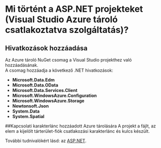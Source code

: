 <properties
    pageTitle="Mi történt a ASP.NET projekteket? | Microsoft Azure |} Visual Studio kapcsolt szolgáltatások"
    description="Mi történik, miután csatlakozott Azure tároló Visual Studio segítségével ASP.NET projekthez hozzáadni a szolgáltatások ismertetése"
    services="storage"
    documentationCenter=""
    authors="TomArcher"
    manager="douge"
    editor=""/>

<tags
    ms.service="storage"
    ms.workload="web"
    ms.tgt_pltfrm="vs-what-happened"
    ms.devlang="na"
    ms.topic="article"
    ms.date="08/15/2016"
    ms.author="tarcher"/>

# <a name="what-happened-to-my-aspnet-project-visual-studio-azure-storage-connected-service"></a>Mi történt a ASP.NET projekteket (Visual Studio Azure tároló csatlakoztatva szolgáltatás)?

## <a name="references-added"></a>Hivatkozások hozzáadása

Az Azure tároló NuGet csomag a Visual Studio projekthez való hozzáadásának.  
A csomag hozzáadja a következő .NET hivatkozások:

- **Microsoft.Data.Edm**
- **Microsoft.Data.OData**
- **Microsoft.Data.Services.Client**
- **Microsoft.WindowsAzure.Configuration**
- **Microsoft.WindowsAzure.Storage**
- **Newtonsoft.Json**
- **System.Data**
- **System.Spatial**

##<a name="connection-string-for-azure-storage-added"></a>Kapcsolati karakterlánc hozzáadott Azure tárolására
A projekt a fájlt, az elem a kijelölt tárterület-fiók csatlakozási karakterlánc és kulcs készült.

További tudnivalókért lásd: az [ASP.NET](http://www.asp.net).
